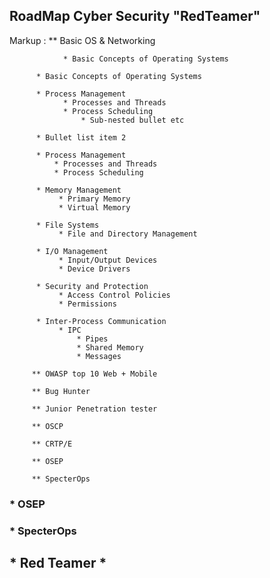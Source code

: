 ## RoadMap Cyber Security "RedTeamer"

Markup :  ** Basic OS & Networking

                * Basic Concepts of Operating Systems

          * Basic Concepts of Operating Systems

          * Process Management
                * Processes and Threads
                * Process Scheduling
                    * Sub-nested bullet etc

          * Bullet list item 2

          * Process Management
              * Processes and Threads
              * Process Scheduling

          * Memory Management
               * Primary Memory
               * Virtual Memory

          * File Systems
               * File and Directory Management

          * I/O Management
               * Input/Output Devices
               * Device Drivers

          * Security and Protection
               * Access Control Policies
               * Permissions

          * Inter-Process Communication
               * IPC
                   * Pipes
                   * Shared Memory
                   * Messages

         ** OWASP top 10 Web + Mobile

         ** Bug Hunter

         ** Junior Penetration tester

         ** OSCP

         ** CRTP/E

         ** OSEP

         ** SpecterOps

### * OSEP

### * SpecterOps

## * Red Teamer *
